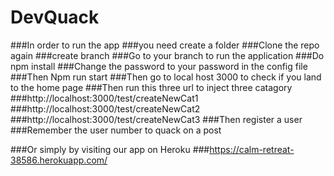 # DevQuack
###In order to run the app
###you need create a folder
###Clone the repo again
###create branch
###Go to your branch to run the application
###Do npm install
###Change the password to your password in the config file
###Then Npm run start
###Then go to local host 3000 to check if you land to the home page
###Then run this three url to inject three catagory
###http://localhost:3000/test/createNewCat1
###http://localhost:3000/test/createNewCat2
###http://localhost:3000/test/createNewCat3
###Then register a user
###Remember the user number to quack on a post


###Or simply by visiting our app on Heroku
###https://calm-retreat-38586.herokuapp.com/
